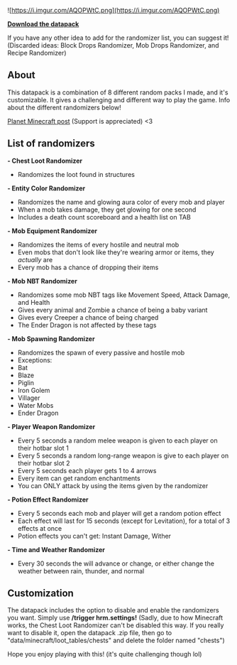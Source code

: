![https://i.imgur.com/AQOPWtC.png](https://i.imgur.com/AQOPWtC.png)

**[Download the datapack](https://github.com/Shaaaaaaaaaron/Hyper-Random-Minecraft/releases)**

If you have any other idea to add for the randomizer list, you can suggest it! (Discarded ideas: Block Drops Randomizer, Mob Drops Randomizer, and Recipe Randomizer)
## About
This datapack is a combination of 8 different random packs I made, and it's customizable. It gives a challenging and different way to play the game.
Info about the different randomizers below!

[Planet Minecraft post](https://www.planetminecraft.com/data-pack/hyper-random-minecraft-minecraft-but-is-completely-random-8-different-randomizers/) (Support is appreciated) <3

## List of randomizers

**- Chest Loot Randomizer**
  - Randomizes the loot found in structures
 
**- Entity Color Randomizer**
  - Randomizes the name and glowing aura color of every mob and player
  - When a mob takes damage, they get glowing for one second
  - Includes a death count scoreboard and a health list on TAB

**- Mob Equipment Randomizer**
  - Randomizes the items of every hostile and neutral mob
  - Even mobs that don't look like they're wearing armor or items, they _actually_ are
  - Every mob has a chance of dropping their items

**- Mob NBT Randomizer**
  - Randomizes some mob NBT tags like Movement Speed, Attack Damage, and Health
  - Gives every animal and Zombie a chance of being a baby variant
  - Gives every Creeper a chance of being charged
  - The Ender Dragon is not affected by these tags

**- Mob Spawning Randomizer**
  - Randomizes the spawn of every passive and hostile mob
  - Exceptions:
  - Bat
  - Blaze
  - Piglin
  - Iron Golem
  - Villager
  - Water Mobs
  - Ender Dragon

**- Player Weapon Randomizer**
  - Every 5 seconds a random melee weapon is given to each player on their hotbar slot 1
  - Every 5 seconds a random long-range weapon is give to each player on their hotbar slot 2
  - Every 5 seconds each player gets 1 to 4 arrows
  - Every item can get random enchantments
  - You can ONLY attack by using the items given by the randomizer
 
**- Potion Effect Randomizer**
  - Every 5 seconds each mob and player will get a random potion effect
  - Each effect will last for 15 seconds (except for Levitation), for a total of 3 effects at once
  - Potion effects you can't get: Instant Damage, Wither

**- Time and Weather Randomizer**
  - Every 30 seconds the will advance or change, or either change the weather between rain, thunder, and normal

## Customization
The datapack includes the option to disable and enable the randomizers you want.
Simply use **/trigger hrm.settings!** (Sadly, due to how Minecraft works, the Chest Loot Randomizer can't be disabled this way. If you really want to disable it, open the datapack .zip file, then go to "data/minecraft/loot_tables/chests" and delete the folder named "chests")

Hope you enjoy playing with this! (it's quite challenging though lol)
